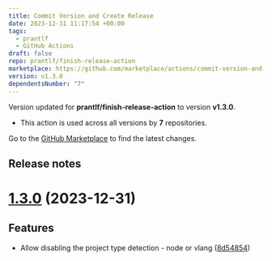 ```yaml
---
title: Commit Version and Create Release
date: 2023-12-31 11:17:54 +00:00
tags:
  - prantlf
  - GitHub Actions
draft: false
repo: prantlf/finish-release-action
marketplace: https://github.com/marketplace/actions/commit-version-and-create-release
version: v1.3.0
dependentsNumber: "7"
---
```



Version updated for **prantlf/finish-release-action** to version **v1.3.0**.
- This action is used across all versions by **7** repositories.

Go to the [GitHub Marketplace](https://github.com/marketplace/actions/commit-version-and-create-release) to find the latest changes.

## Release notes

# [1.3.0](https://github.com/prantlf/finish-release-action/compare/v1.2.0...v1.3.0) (2023-12-31)

## Features

* Allow disabling the project type detection - node or vlang ([8d54854](https://github.com/prantlf/finish-release-action/commit/8d548541dd3d0f195a40857c065af9d213818b8d))
